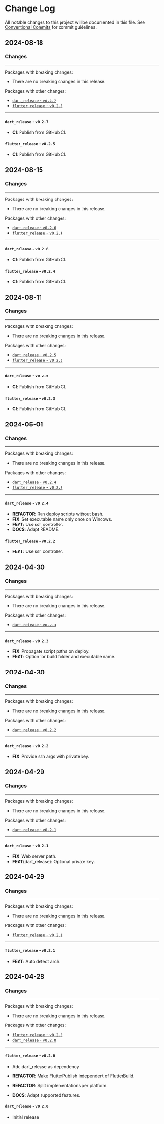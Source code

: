 # Change Log

All notable changes to this project will be documented in this file.
See [Conventional Commits](https://conventionalcommits.org) for commit guidelines.

## 2024-08-18

### Changes

---

Packages with breaking changes:

 - There are no breaking changes in this release.

Packages with other changes:

 - [`dart_release` - `v0.2.7`](#dart_release---v027)
 - [`flutter_release` - `v0.2.5`](#flutter_release---v025)

---

#### `dart_release` - `v0.2.7`

 - **CI**: Publish from GitHub CI.

#### `flutter_release` - `v0.2.5`

 - **CI**: Publish from GitHub CI.


## 2024-08-15

### Changes

---

Packages with breaking changes:

 - There are no breaking changes in this release.

Packages with other changes:

 - [`dart_release` - `v0.2.6`](#dart_release---v026)
 - [`flutter_release` - `v0.2.4`](#flutter_release---v024)

---

#### `dart_release` - `v0.2.6`

 - **CI**: Publish from GitHub CI.

#### `flutter_release` - `v0.2.4`

 - **CI**: Publish from GitHub CI.


## 2024-08-11

### Changes

---

Packages with breaking changes:

 - There are no breaking changes in this release.

Packages with other changes:

 - [`dart_release` - `v0.2.5`](#dart_release---v025)
 - [`flutter_release` - `v0.2.3`](#flutter_release---v023)

---

#### `dart_release` - `v0.2.5`

 - **CI**: Publish from GitHub CI.

#### `flutter_release` - `v0.2.3`

 - **CI**: Publish from GitHub CI.


## 2024-05-01

### Changes

---

Packages with breaking changes:

 - There are no breaking changes in this release.

Packages with other changes:

 - [`dart_release` - `v0.2.4`](#dart_release---v024)
 - [`flutter_release` - `v0.2.2`](#flutter_release---v022)

---

#### `dart_release` - `v0.2.4`

 - **REFACTOR**: Run deploy scripts without bash.
 - **FIX**: Set executable name only once on Windows.
 - **FEAT**: Use ssh controller.
 - **DOCS**: Adapt README.

#### `flutter_release` - `v0.2.2`

 - **FEAT**: Use ssh controller.


## 2024-04-30

### Changes

---

Packages with breaking changes:

 - There are no breaking changes in this release.

Packages with other changes:

 - [`dart_release` - `v0.2.3`](#dart_release---v023)

---

#### `dart_release` - `v0.2.3`

 - **FIX**: Propagate script paths on deploy.
 - **FEAT**: Option for build folder and executable name.


## 2024-04-30

### Changes

---

Packages with breaking changes:

 - There are no breaking changes in this release.

Packages with other changes:

 - [`dart_release` - `v0.2.2`](#dart_release---v022)

---

#### `dart_release` - `v0.2.2`

 - **FIX**: Provide ssh args with private key.


## 2024-04-29

### Changes

---

Packages with breaking changes:

 - There are no breaking changes in this release.

Packages with other changes:

 - [`dart_release` - `v0.2.1`](#dart_release---v021)

---

#### `dart_release` - `v0.2.1`

 - **FIX**: Web server path.
 - **FEAT**(dart_release): Optional private key.


## 2024-04-29

### Changes

---

Packages with breaking changes:

 - There are no breaking changes in this release.

Packages with other changes:

 - [`flutter_release` - `v0.2.1`](#flutter_release---v021)

---

#### `flutter_release` - `v0.2.1`

 - **FEAT**: Auto detect arch.


## 2024-04-28

### Changes

---

Packages with breaking changes:

 - There are no breaking changes in this release.

Packages with other changes:

 - [`flutter_release` - `v0.2.0`](#flutter_release---v020)
 - [`dart_release` - `v0.2.0`](#dart_release---v020)

---

#### `flutter_release` - `v0.2.0`

 - Add dart_release as dependency

 - **REFACTOR**: Make FlutterPublish independent of FlutterBuild.
 - **REFACTOR**: Split implementations per platform.
 - **DOCS**: Adapt supported features.

#### `dart_release` - `v0.2.0`

 - Initial release

